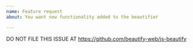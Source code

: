 ```yaml
---
name: Feature request
about: You want new functionality added to the beautifier

---
```


DO NOT FILE THIS ISSUE AT https://github.com/beautify-web/js-beautify
